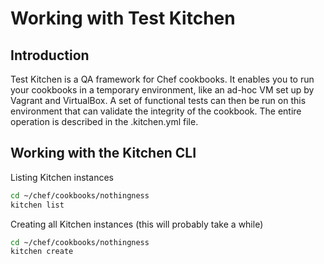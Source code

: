# Working with Test Kitchen

## Introduction

Test Kitchen is a QA framework for Chef cookbooks. It enables you to run your cookbooks in a temporary environment, 
like an ad-hoc VM set up by Vagrant and VirtualBox. A set of functional tests can then be run on this environment
that can validate the integrity of the cookbook. The entire operation is described in the .kitchen.yml file.

## Working with the Kitchen CLI

Listing Kitchen instances

```bash
cd ~/chef/cookbooks/nothingness
kitchen list
```

Creating all Kitchen instances (this will probably take a while)

```bash
cd ~/chef/cookbooks/nothingness
kitchen create
```
